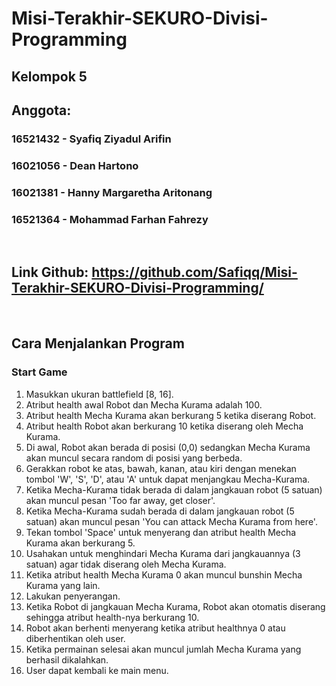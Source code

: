 # Misi-Terakhir-SEKURO-Divisi-Programming
## Kelompok 5
## Anggota:
### 16521432 - Syafiq Ziyadul Arifin
### 16021056 - Dean Hartono
### 16021381 - Hanny Margaretha Aritonang
### 16521364 - Mohammad Farhan Fahrezy

<p>&nbsp;</p>

## Link Github: https://github.com/Safiqq/Misi-Terakhir-SEKURO-Divisi-Programming/

<p>&nbsp;</p>

## Cara Menjalankan Program
### **Start Game**
1. Masukkan ukuran battlefield [8, 16].
2. Atribut health awal Robot dan Mecha Kurama adalah 100.
3. Atribut health Mecha Kurama akan berkurang 5 ketika diserang Robot.
4. Atribut health Robot akan berkurang 10 ketika diserang oleh Mecha Kurama.
5. Di awal, Robot akan berada di posisi (0,0) sedangkan Mecha Kurama akan muncul secara random di posisi yang berbeda.
6. Gerakkan robot ke atas, bawah, kanan, atau kiri dengan menekan tombol 'W', 'S', 'D', atau 'A' untuk dapat menjangkau Mecha-Kurama.
7. Ketika Mecha-Kurama tidak berada di dalam jangkauan robot (5 satuan) akan muncul pesan 'Too far away, get closer'.
8. Ketika Mecha-Kurama sudah berada di dalam jangkauan robot (5 satuan) akan muncul pesan 'You can attack Mecha Kurama from here'.
9. Tekan tombol 'Space' untuk menyerang dan atribut health Mecha Kurama akan berkurang 5.
10. Usahakan untuk menghindari Mecha Kurama dari jangkauannya (3 satuan) agar tidak diserang oleh Mecha Kurama.
11. Ketika atribut health Mecha Kurama 0 akan muncul bunshin Mecha Kurama yang lain.
12. Lakukan penyerangan.
13. Ketika Robot di jangkauan Mecha Kurama, Robot akan otomatis diserang sehingga atribut health-nya berkurang 10.
14. Robot akan berhenti menyerang ketika atribut healthnya 0 atau diberhentikan oleh user.
15. Ketika permainan selesai akan muncul jumlah Mecha Kurama yang berhasil dikalahkan.
16. User dapat kembali ke main menu.

